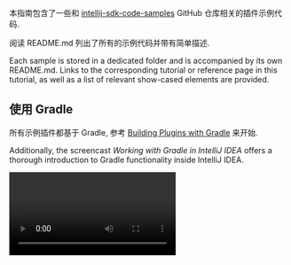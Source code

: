 [//]: # (title: 示例代码)

<!-- Copyright 2000-2022 JetBrains s.r.o. and other contributors. Use of this source code is governed by the Apache 2.0 license that can be found in the LICENSE file. -->

本指南包含了一些和 [intellij-sdk-code-samples](https://github.com/JetBrains/intellij-sdk-code-samples) GitHub 仓库相关的插件示例代码.

阅读 <path>README.md</path> 列出了所有的示例代码并带有简单描述.

Each sample is stored in a dedicated folder and is accompanied by its own <path>README.md</path>.
Links to the corresponding tutorial or reference page in this tutorial, as well as a list of relevant show-cased elements are provided.

## 使用 Gradle

所有示例插件都基于 Gradle, 参考 [Building Plugins with Gradle](gradle_build_system.md) 来开始.

Additionally, the screencast *Working with Gradle in IntelliJ IDEA* offers a thorough introduction to Gradle functionality inside IntelliJ IDEA.

<video href="6V6G3RyxEMk" title="Working with Gradle in IntelliJ IDEA" width="300"/>

## 设置示例代码

确保开发工具安装启用了插件 _Git_, _Gradle_, 和 _Plugin DevKit_.

使用菜单 <control>Git | Clone...</control>克隆 [intellij-sdk-code-samples](https://github.com/JetBrains/intellij-sdk-code-samples) GitHub 仓库.
克隆成功后, IDE会建议打开项目.

Select the code sample(s) to import via the [Gradle tool window](https://www.jetbrains.com/help/idea/gradle.html#link_gradle_project).

Alternatively, import _all_ code samples available by choosing <path>_gradleCompositeBuild</path>, which links all Gradle projects in a Composite Build.

After successful import, the project appears in the <control>Gradle</control> tool window tree as a new node.
Assign a Java 11 SDK in <menupath>Preferences | Build, Execution, Deployment | Build Tools | Gradle</menupath> for <control>Gradle JVM</control>.
Invoke <control>Reload All Gradle Projects</control> from the Gradle tool window toolbar if necessary.

## 运行代码示例

Run the plugin by using the Gradle [`runIde`](gradle_prerequisites.md#executing-the-plugin) task shown under the corresponding project's <control>Tasks</control> node in the <control>Gradle</control> tool window.
